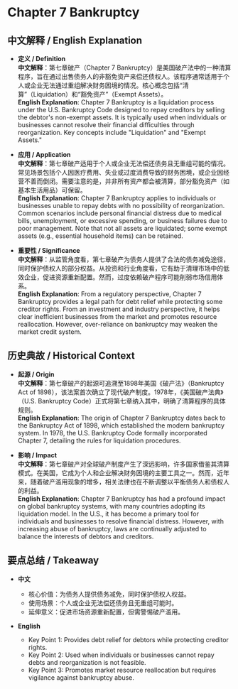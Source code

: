# Chapter 7 Bankruptcy

## 中文解释 / English Explanation

* **定义 / Definition**  
  **中文解释**：第七章破产（Chapter 7 Bankruptcy）是美国破产法中的一种清算程序，旨在通过出售债务人的非豁免资产来偿还债权人。该程序通常适用于个人或企业无法通过重组解决财务困境的情况。核心概念包括“清算”（Liquidation）和“豁免资产”（Exempt Assets）。  
  **English Explanation**: Chapter 7 Bankruptcy is a liquidation process under the U.S. Bankruptcy Code designed to repay creditors by selling the debtor's non-exempt assets. It is typically used when individuals or businesses cannot resolve their financial difficulties through reorganization. Key concepts include "Liquidation" and "Exempt Assets."

* **应用 / Application**  
  **中文解释**：第七章破产适用于个人或企业无法偿还债务且无重组可能的情况。常见场景包括个人因医疗费用、失业或过度消费导致的财务困境，或企业因经营不善而倒闭。需要注意的是，并非所有资产都会被清算，部分豁免资产（如基本生活用品）可保留。  
  **English Explanation**: Chapter 7 Bankruptcy applies to individuals or businesses unable to repay debts with no possibility of reorganization. Common scenarios include personal financial distress due to medical bills, unemployment, or excessive spending, or business failures due to poor management. Note that not all assets are liquidated; some exempt assets (e.g., essential household items) can be retained.

* **重要性 / Significance**  
  **中文解释**：从监管角度看，第七章破产为债务人提供了合法的债务减免途径，同时保护债权人的部分权益。从投资和行业角度看，它有助于清理市场中的低效企业，促进资源重新配置。然而，过度依赖破产程序可能削弱市场信用体系。  
  **English Explanation**: From a regulatory perspective, Chapter 7 Bankruptcy provides a legal path for debt relief while protecting some creditor rights. From an investment and industry perspective, it helps clear inefficient businesses from the market and promotes resource reallocation. However, over-reliance on bankruptcy may weaken the market credit system.

## 历史典故 / Historical Context

* **起源 / Origin**  
  **中文解释**：第七章破产的起源可追溯至1898年美国《破产法》（Bankruptcy Act of 1898），该法案首次确立了现代破产制度。1978年，《美国破产法典》（U.S. Bankruptcy Code）正式将第七章纳入其中，明确了清算程序的具体规则。  
  **English Explanation**: The origin of Chapter 7 Bankruptcy dates back to the Bankruptcy Act of 1898, which established the modern bankruptcy system. In 1978, the U.S. Bankruptcy Code formally incorporated Chapter 7, detailing the rules for liquidation procedures.

* **影响 / Impact**  
  **中文解释**：第七章破产对全球破产制度产生了深远影响，许多国家借鉴其清算模式。在美国，它成为个人和企业解决财务困境的主要工具之一。然而，近年来，随着破产滥用现象的增多，相关法律也在不断调整以平衡债务人和债权人的利益。  
  **English Explanation**: Chapter 7 Bankruptcy has had a profound impact on global bankruptcy systems, with many countries adopting its liquidation model. In the U.S., it has become a primary tool for individuals and businesses to resolve financial distress. However, with increasing abuse of bankruptcy, laws are continually adjusted to balance the interests of debtors and creditors.

## 要点总结 / Takeaway

* **中文**  
  - 核心价值：为债务人提供债务减免，同时保护债权人权益。  
  - 使用场景：个人或企业无法偿还债务且无重组可能时。  
  - 延伸意义：促进市场资源重新配置，但需警惕破产滥用。  

* **English**  
  - Key Point 1: Provides debt relief for debtors while protecting creditor rights.  
  - Key Point 2: Used when individuals or businesses cannot repay debts and reorganization is not feasible.  
  - Key Point 3: Promotes market resource reallocation but requires vigilance against bankruptcy abuse.
